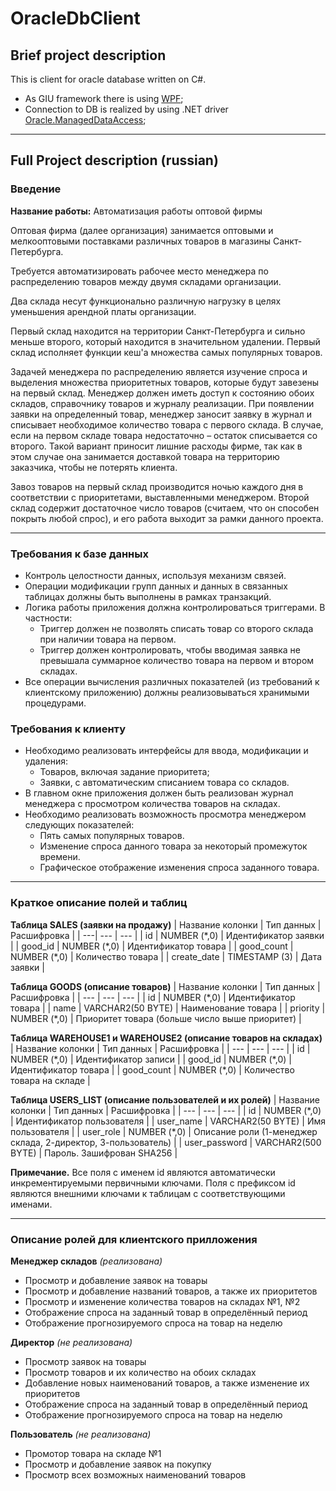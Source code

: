 # OracleDbClient
## Brief project description
This is client for oracle database written on C#. 
 - As GIU framework there is using [WPF](https://en.wikipedia.org/wiki/Windows_Presentation_Foundation); 
 - Connection to DB is realized by using .NET driver [Oracle.ManagedDataAccess](https://www.nuget.org/packages/Oracle.ManagedDataAccess/19.6.0);

---
## Full Project description (russian)
### Введение
**Название работы:** Автоматизация работы оптовой фирмы

Оптовая фирма (далее организация) занимается оптовыми и мелкооптовыми поставками различных товаров в магазины Санкт-Петербурга. 

Требуется автоматизировать рабочее место менеджера по распределению товаров между двумя складами организации. 

Два склада несут функционально различную нагрузку в целях уменьшения арендной платы организации. 

Первый склад находится на территории Санкт-Петербурга и сильно меньше второго, который находится в значительном удалении. 
Первый склад исполняет функции кеш'а множества самых популярных товаров. 

Задачей менеджера по распределению является изучение спроса и выделения множества приоритетных товаров, которые будут завезены на первый склад. 
Менеджер должен иметь доступ к состоянию обоих складов, справочнику товаров и журналу реализации. При появлении заявки на определенный товар, 
менеджер заносит заявку в журнал и списывает необходимое количество товара с первого склада. В случае, если на первом складе товара 
недостаточно – остаток списывается со второго. Такой вариант приносит лишние расходы фирме, так как в этом случае она занимается 
доставкой товара на территорию заказчика, чтобы не потерять клиента. 

Завоз товаров на первый склад производится ночью каждого дня в соответствии с приоритетами, выставленными менеджером. 
Второй склад содержит достаточное число товаров (считаем, что он способен покрыть любой спрос), и его работа 
выходит за рамки данного проекта.

---

### Требования к базе данных

 -	Контроль целостности данных, используя механизм связей.
 -	Операции модификации групп данных и данных в связанных таблицах должны быть выполнены в рамках транзакций.
 -	Логика работы приложения должна контролироваться триггерами. В частности:
    - Триггер должен не позволять списать товар со второго склада при наличии товара на первом.
    -	Триггер должен контролировать, чтобы вводимая заявка не превышала суммарное количество товара на первом и втором складах.
 -	Все операции вычисления различных показателей (из требований к клиентскому приложению) должны реализовываться хранимыми процедурами.


### Требования к клиенту

 - Необходимо реализовать интерфейсы для ввода, модификации и удаления:
    -	Товаров, включая задание приоритета;
    -	Заявки, с автоматическим списанием товара со складов.
 -	В главном окне приложения должен быть реализован журнал менеджера с просмотром количества товаров на складах. 
 -	Необходимо реализовать возможность просмотра менеджером следующих показателей:
    -	Пять самых популярных товаров.
    -	Изменение спроса данного товара за некоторый промежуток времени.
    -	Графическое отображение изменения спроса заданного товара.


---

### Краткое описание полей и таблиц
**Таблица SALES (заявки на продажу)**
| Название колонки | Тип данных |	Расшифровка |
| ---| --- | --- |
| id | NUMBER (\*,0) |	Идентификатор заявки |
| good_id | NUMBER (\*,0) |	Идентификатор товара |
| good_count | NUMBER (\*,0) |	Количество товара |
| create_date | TIMESTAMP (3) |	Дата заявки |

**Таблица GOODS (описание товаров)**
| Название колонки | Тип данных |	Расшифровка |
| --- | --- | --- |
| id	| NUMBER (\*,0) | Идентификатор товара |
| name | VARCHAR2(50 BYTE) |	Наименование товара |
| priority | NUMBER (\*,0) |	Приоритет товара (больше число выше приоритет) |

**Таблица WAREHOUSE1 и WAREHOUSE2 (описание товаров на складах)**
| Название колонки | Тип данных |	Расшифровка |
| --- | --- | --- |
| id	| NUMBER (\*,0) | Идентификатор записи |
| good_id | NUMBER (\*,0) |	Идентификатор товара |
| good_count | NUMBER (\*,0) |	Количество товара на складе |

**Таблица USERS_LIST (описание пользователей и их ролей)**
| Название колонки | Тип данных |	Расшифровка |
| --- | --- | --- |
| id | NUMBER (\*,0) |	Идентификатор пользователя |
| user_name | VARCHAR2(50 BYTE) |	Имя пользователя |
| user_role | NUMBER (\*,0) |	Описание роли (1-менеджер склада, 2-директор, 3-пользователь) |
| user_password | VARCHAR2(500 BYTE) |	Пароль. Зашифрован SHA256 |

**Примечание.**
Все поля с именем id являются автоматически инкрементируемыми первичными ключами. Поля с 
префиксом id являются внешними ключами к таблицам с соответствующими именами.

--- 

### Описание ролей для клиентского прилложения
**Менеджер складов** _(реализована)_ 
 - Просмотр и добавление заявок на товары
 - Просмотр и добавление названий товаров, а также их приоритетов
 - Просмотр и изменение количества товаров на складах №1, №2
 - Отображение спроса на заданный товар в определённый период
 - Отображение прогнозируемого спроса на товар на неделю

**Директор** _(не реализована)_
 -	Просмотр заявок на товары
 -	Просмотр товаров и их количество на обоих складах
 - Добавление новых наименований товаров, а также изменение их приоритетов
 -	Отображение спроса на заданный товар в определённый период
 -	Отображение прогнозируемого спроса на товар на неделю

**Пользователь** _(не реализована)_
 - Промотор товара на складе №1
 - Просмотр и добавление заявок на покупку
 - Просмотр всех возможных наименований товаров

